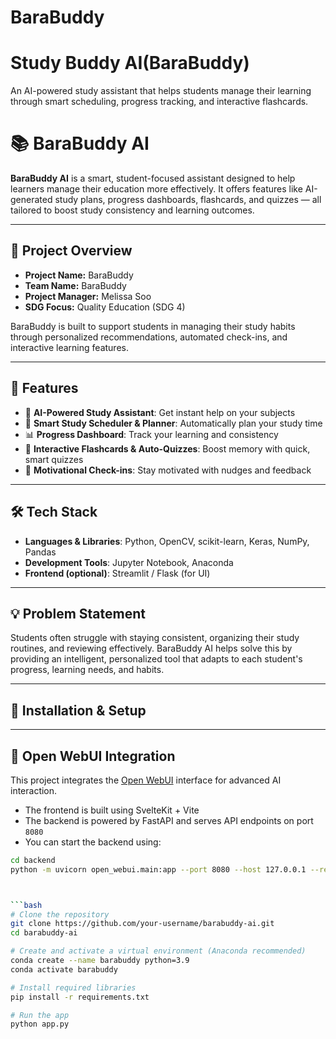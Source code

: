 # BaraBuddy


# Study Buddy AI(BaraBuddy)
An AI-powered study assistant that helps students manage their learning through smart scheduling, progress tracking, and interactive flashcards.



# 📚 BaraBuddy AI

**BaraBuddy AI** is a smart, student-focused assistant designed to help learners manage their education more effectively. It offers features like AI-generated study plans, progress dashboards, flashcards, and quizzes — all tailored to boost study consistency and learning outcomes.

---

## 🎯 Project Overview

- **Project Name:** BaraBuddy
- **Team Name:** BaraBuddy
- **Project Manager:** Melissa Soo
- **SDG Focus:** Quality Education (SDG 4)

BaraBuddy is built to support students in managing their study habits through personalized recommendations, automated check-ins, and interactive learning features.

---

## 🌟 Features

- 🧠 **AI-Powered Study Assistant**: Get instant help on your subjects
- 📅 **Smart Study Scheduler & Planner**: Automatically plan your study time
- 📊 **Progress Dashboard**: Track your learning and consistency
- 📝 **Interactive Flashcards & Auto-Quizzes**: Boost memory with quick, smart quizzes
- 🔔 **Motivational Check-ins**: Stay motivated with nudges and feedback

---

## 🛠 Tech Stack

- **Languages & Libraries**: Python, OpenCV, scikit-learn, Keras, NumPy, Pandas
- **Development Tools**: Jupyter Notebook, Anaconda
- **Frontend (optional)**: Streamlit / Flask (for UI)

---

## 💡 Problem Statement

Students often struggle with staying consistent, organizing their study routines, and reviewing effectively. BaraBuddy AI helps solve this by providing an intelligent, personalized tool that adapts to each student's progress, learning needs, and habits.

---

## 📁 Installation & Setup

---

## 🧠 Open WebUI Integration

This project integrates the [Open WebUI](https://github.com/open-webui/open-webui) interface for advanced AI interaction. 

- The frontend is built using SvelteKit + Vite
- The backend is powered by FastAPI and serves API endpoints on port `8080`
- You can start the backend using:

```bash
cd backend
python -m uvicorn open_webui.main:app --port 8080 --host 127.0.0.1 --reload



```bash
# Clone the repository
git clone https://github.com/your-username/barabuddy-ai.git
cd barabuddy-ai

# Create and activate a virtual environment (Anaconda recommended)
conda create --name barabuddy python=3.9
conda activate barabuddy

# Install required libraries
pip install -r requirements.txt

# Run the app
python app.py
